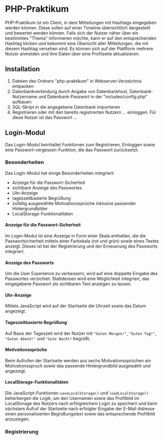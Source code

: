 # PHP-Praktikum

PHP-Praktikum ist ein Client, in dem Mitteilungen mit Hashtags eingegeben werden können. Diese sollen auf einer Timeline übersichtlich dargestellt und bewertet werden können. Falls sich der Nutzer näher über ein bestimmtes "Thema" informieren möchte, kann er auf den entsprechenden Hashtag klicken und bekommt eine Übersicht aller Mitteilungen, die mit diesem Hashtag versehen sind. 
Es können sich auf der Plattform mehrere Nutzer anmelden und ihre Daten über eine Profilseite aktualisieren.

## Installation

1. Dateien des Ordners "php-praktikum" in Webserver-Verzeichnis entpacken
2. Datenbankverbindung durch Angabe von Datenbankhost, Datenbank-Nutzername und Datenbank-Passwort in der "includes/config.php" aufbauen
3. SQL-Skript in die angegebene Datenbank importieren
4. Registrieren oder mit den bereits registrierten Nutzern ... einloggen. Für diese Nutzer ist das Passwort ...

## Login-Modul
Das Login-Modul beinhaltet Funktionen zum Registrieren, Einloggen sowie eine Passwort-vergessen-Funktion, die das Passwort zurücksetzt. 

### Besonderheiten
Das Login-Modul hat einige Besonderheiten integriert:
- Anzeige für die Passwort-Sicherheit
- sichtbare Anzeige des Passwortes
- Uhr-Anzeige
- tageszeitbasierte Begrüßung
- zufällig ausgewählte Motivationssprüche inklusive passender Hintergrundbilder
- LocalStorage-Funktionalitäten

#### Anzeige für die Passwort-Sicherheit
Im Login-Modul ist eine Anzeige in Form einer Skala enthalten, die die Passwortsicherheit mittels einer Farbskala (rot und grün) sowie eines Textes anzeigt. Dieses ist bei der Registrierung und der Erneuerung des Passworts integriert. 

#### Anzeige des Passworts
Um die User Experience zu verbessern, wird auf eine doppelte Eingabe des Passwortes verzichtet. Stattdessen wird eine Möglichkeit integriert, das eingegebene Passwort als sichtbaren Text anzeigen zu lassen.

#### Uhr-Anzeige
Mittels JavaScript wird auf der Startseite die Uhrzeit sowie das Datum angezeigt.

#### Tageszeitbasierte Begrüßung
Auf Basis der Tageszeit wird der Nutzer mit 
`"Guten Morgen!"`,
`"Guten Tag!"`,
`"Guten Abend!"` und
`"Gute Nacht!`
begrüßt.

#### Motivationssprüche
Beim Aufrufen der Startseite werden aus sechs Motivationssprüchen ein Motivationsspruch sowie das passende Hintergrundbild ausgewählt und angezeigt.

#### LocalStorage-Funktionalitäten
Die JavaScript-Funktionen `saveLocalStorage()` und `loadLocalStorage()` beherbergen die Logik, um den Usernamen sowie das Profilbild im LocalStorage des Nutzers nach erfolgreichem Login zu speichern und beim nächstem Aufruf der Startseite nach erfolgter Eingabe der E-Mail-Adresse einen personalisierten Begrüßungstext sowie das entsprechende Profilbild anzuzeigen.

### Registrierung
